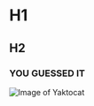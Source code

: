 # H1
## H2
### YOU GUESSED IT

![Image of Yaktocat](https://octodex.github.com/images/yaktocat.png)
